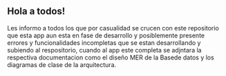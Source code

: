 ## Hola a todos!
Les informo a todos los que por casualidad se crucen con este repositorio que esta app aun esta en fase de desarrollo y posiblemente presente errores y funcionalidades incompletas
que se estan desarrollando y subiendo al respositorio, cuando al app este completa se adjntara la respectiva documentacion como el diseño MER de la Basede datos y los diagramas de clase de la arquitectura.
